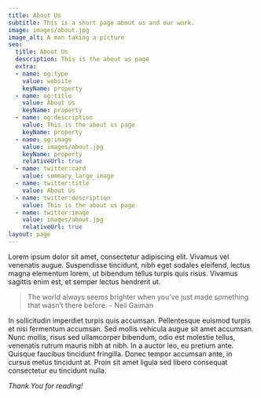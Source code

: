 ```yaml
---
title: About Us
subtitle: This is a short page about us and our work.
image: images/about.jpg
image_alt: A man taking a picture
seo:
  title: About Us
  description: This is the about us page
  extra:
  - name: og:type
    value: website
    keyName: property
  - name: og:title
    value: About Us
    keyName: property
  - name: og:description
    value: This is the about us page
    keyName: property
  - name: og:image
    value: images/about.jpg
    keyName: property
    relativeUrl: true
  - name: twitter:card
    value: summary_large_image
  - name: twitter:title
    value: About Us
  - name: twitter:description
    value: This is the about us page
  - name: twitter:image
    value: images/about.jpg
    relativeUrl: true
layout: page
---
```


Lorem ipsum dolor sit amet, consectetur adipiscing elit. Vivamus vel venenatis augue. Suspendisse tincidunt, nibh eget sodales eleifend, lectus magna elementum lorem, ut bibendum tellus turpis quis risus. Vivamus sagittis enim est, et semper lectus hendrerit ut.

>The world always seems brighter when you’ve just made something that wasn’t there before. - Neil Gaiman

In sollicitudin imperdiet turpis quis accumsan. Pellentesque euismod turpis et nisi fermentum accumsan. Sed mollis vehicula augue sit amet accumsan. Nunc mollis, risus sed ullamcorper bibendum, odio est molestie tellus, venenatis rutrum mauris nibh at nibh. In a auctor leo, eu pretium ante. Quisque faucibus tincidunt fringilla. Donec tempor accumsan ante, in cursus metus tincidunt at. Proin sit amet ligula sed libero consequat consectetur eu tincidunt nulla. 

*Thank You for reading!*
